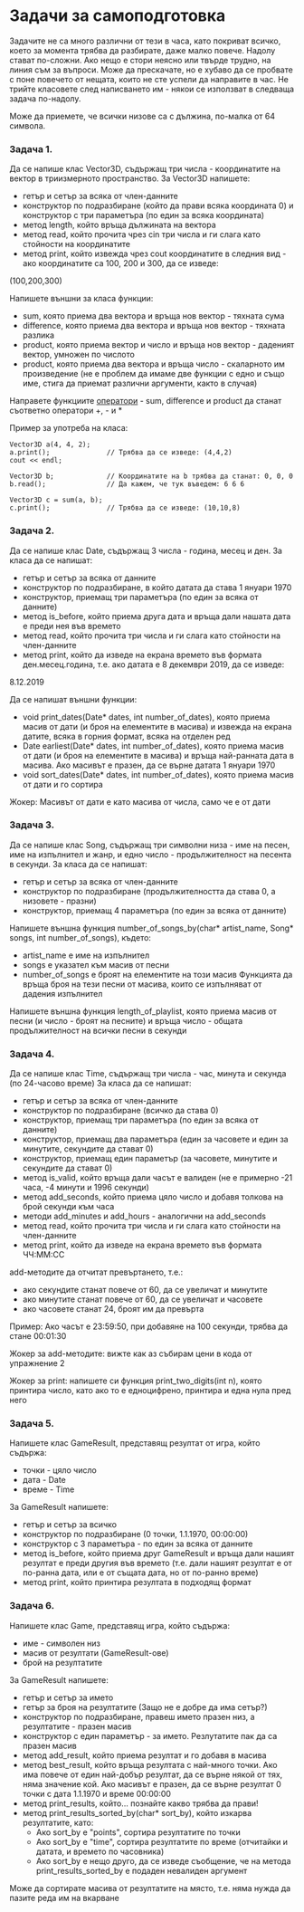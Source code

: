 # Задачи за самоподготовка

Задачите не са много различни от тези в часа, като покриват всичко, което за момента трябва да разбирате, даже малко повече.
Надолу стават по-сложни. Ако нещо е стори неясно или твърде трудно, на линия съм за въпроси.
Може да прескачате, но е хубаво да се пробвате с поне повечето от нещата, които не сте успели да направите в час.
Не трийте класовете след написването им - някои се използват в следваща задача по-надолу.

Може да приемете, че всички низове са с дължина, по-малка от 64 символа.

### Задача 1.
Да се напише клас Vector3D, съдържащ три числа - координатите на вектор в триизмерното пространство.
За Vector3D напишете:
- гетър и сетър за всяка от член-данните
- конструктор по подразбиране (който да прави всяка координата 0) и конструктор с три параметъра (по един за всяка координата)
- метод length, който връща дължината на вектора
- метод read, който прочита чрез cin три числа и ги слага като стойности на координатите
- метод print, който извежда чрез cout координатите в следния вид - ако координатите са 100, 200 и 300, да се изведе:

(100,200,300)

Напишете външни за класа функции:
- sum, която приема два вектора и връща нов вектор - тяхната сума
- difference, която приема два вектора и връща нов вектор - тяхната разлика
- product, която приема вектор и число и връща нов вектор - даденият вектор, умножен по числото
- product, която приема два вектора и връща число - скаларното им произведение
(не е проблем да имаме две функции с едно и също име, стига да приемат различни аргументи, както в случая)

Направете функциите [оператори]() - sum, difference и product да станат съответно оператори +, - и *

Пример за употреба на класа:

    Vector3D a(4, 4, 2);
    a.print();              // Трябва да се изведе: (4,4,2)
    cout << endl;
    
    Vector3D b;             // Координатите на b трябва да станат: 0, 0, 0
    b.read();               // Да кажем, че тук въведем: 6 6 6

    Vector3D c = sum(a, b);
    c.print();              // Трябва да се изведе: (10,10,8)

### Задача 2.
Да се напише клас Date, съдържащ 3 числа - година, месец и ден. За класа да се напишат:
- гетър и сетър за всяка от данните
- конструктор по подразбиране, в който датата да става 1 януари 1970
- конструктор, приемащ три параметъра (по един за всяка от данните)
- метод is_before, който приема друга дата и връща дали нашата дата е преди нея във времето
- метод read, който прочита три числа и ги слага като стойности на член-данните
- метод print, който да изведе на екрана времето във формата ден.месец.година, т.е. ако датата е 8 декември 2019, да се изведе:

8.12.2019

Да се напишат външни функции:
- void print_dates(Date* dates, int number_of_dates), която приема масив от дати (и броя на елементите в масива) и
извежда на екрана датите, всяка в горния формат, всяка на отделен ред
- Date earliest(Date* dates, int number_of_dates), която приема масив от дати (и броя на елементите в масива) и връща
най-ранната дата в масива. Ако масивът е празен, да се върне датата 1 януари 1970
- void sort_dates(Date* dates, int number_of_dates), която приема масив от дати и го сортира

Жокер: Масивът от дати е като масива от числа, само че е от дати

### Задача 3.
Да се напише клас Song, съдържащ три символни низа - име на песен, име на изпълнител и жанр, и едно число - продължителност на
песента в секунди. За класа да се напишат:
- гетър и сетър за всяка от член-данните
- конструктор по подразбиране (продължителността да става 0, а низовете - празни)
- конструктор, приемащ 4 параметъра (по един за всяка от данните)

Напишете външна функция number_of_songs_by(char* artist_name, Song* songs, int number_of_songs), където:
- artist_name е име на изпълнител
- songs e указател към масив от песни
- number_of_songs е броят на елементите на този масив
Функцията да връща броя на тези песни от масива, които се изпълняват от дадения изпълнител

Напишете външна функция length_of_playlist, която приема масив от песни (и число - броят на песните) и връща число - 
общата продължителност на всички песни в секунди

### Задача 4.
Да се напише клас Time, съдържащ три числа - час, минута и секунда (по 24-часово време)
За класа да се напишат:
- гетър и сетър за всяка от член-данните
- конструктор по подразбиране (всичко да става 0)
- конструктор, приемащ три параметъра (по един за всяка от данните)
- конструктор, приемащ два параметъра (един за часовете и един за минутите, секундите да стават 0)
- конструктор, приемащ един параметър (за часовете, минутите и секундите да стават 0)
- метод is_valid, който връща дали часът е валиден (не е примерно -21 часа, -4 минути и 1996 секунди)
- метод add_seconds, който приема цяло число и добавя толкова на брой секунди към часа
- методи add_minutes и add_hours - аналогични на add_seconds
- метод read, който прочита три числа и ги слага като стойности на член-данните
- метод print, който да изведе на екрана времето във формата ЧЧ:ММ:СС

add-методите да отчитат превъртането, т.е.:
- ако секундите станат повече от 60, да се увеличат и минутите
- ако минутите станат повече от 60, да се увеличат и часовете
- ако часовете станат 24, броят им да превърта

Пример: Ако часът е 23:59:50, при добавяне на 100 секунди, трябва да стане 00:01:30

Жокер за add-методите: вижте как аз събирам цени в кода от упражнение 2

Жокер за print: напишете си функция print_two_digits(int n), която принтира число, като ако то е едноцифрено, принтира
и една нула пред него

### Задача 5.
Напишете клас GameResult, представящ резултат от игра, който съдържа:
- точки - цяло число
- дата - Date
- време - Time

За GameResult напишете:
- гетър и сетър за всичко
- конструктор по подразбиране (0 точки, 1.1.1970, 00:00:00)
- конструктор с 3 параметъра - по един за всяка от данните
- метод is_before, който приема друг GameResult и връща дали нашият резултат е преди другия във времето
(т.е. дали нашият резултат е от по-ранна дата, или е от същата дата, но от по-ранно време)
- метод print, който принтира резултата в подходящ формат

### Задача 6.
Напишете клас Game, представящ игра, който съдържа:
- име - символен низ
- масив от резултати (GameResult-ове)
- брой на резултатите

За GameResult напишете:
- гетър и сетър за името
- гетър за броя на резултатите (Защо не е добре да има сетър?)
- конструктор по подразбиране, правеш името празен низ, а резултатите - празен масив
- конструктор с един параметър - за името. Резлутатите пак да са празен масив
- метод add_result, който приема резултат и го добавя в масива
- метод best_result, който връща резултата с най-много точки. Ако има повече от един най-добър резултат, да се върне
някой от тях, няма значение кой. Ако масивът е празен, да се върне резултат 0 точки с дата 1.1.1970 и време 00:00:00
- метод print_results, който... познайте какво трябва да прави!
- метод print_results_sorted_by(char* sort_by), който изкарва резултатите, като:
  - Ако sort_by е "points", сортира резултатите по точки
  - Ако sort_by е "time", сортира резултатите по време (отчитайки и датата, и времето по часовника)
  - Ако sort_by е нещо друго, да се изведе съобщение, че на метода print_results_sorted_by е подаден невалиден аргумент

Може да сортирате масива от резултатите на място, т.е. няма нужда да пазите реда им на вкарване